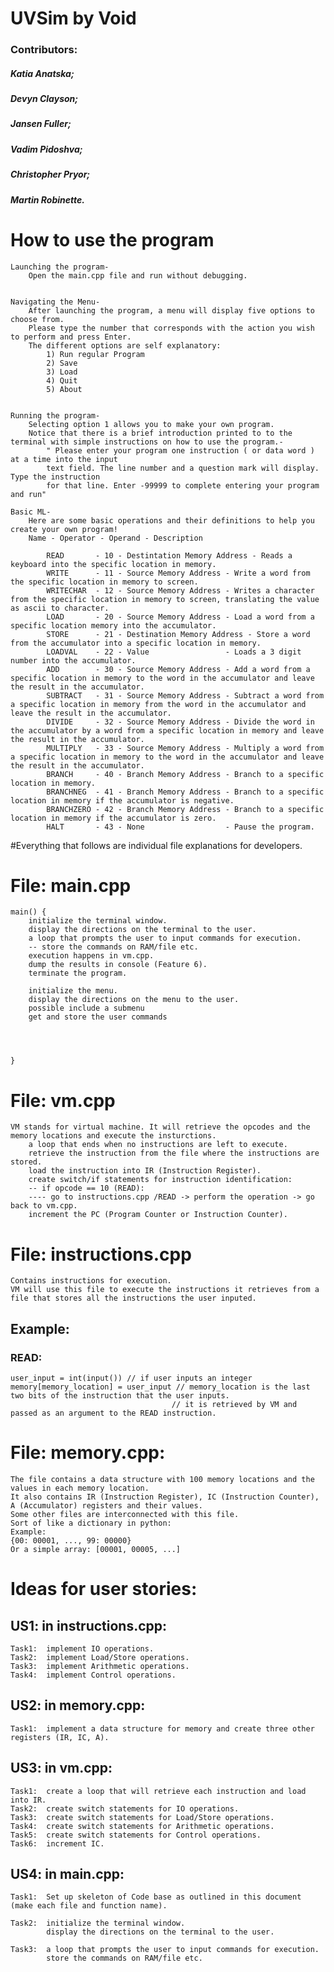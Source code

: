 # UVSim by Void
### Contributors: 
##### Katia Anatska;
##### Devyn Clayson;
##### Jansen Fuller;
##### Vadim Pidoshva;
##### Christopher Pryor;
##### Martin Robinette.

# How to use the program

    Launching the program-
        Open the main.cpp file and run without debugging.
    
        
    Navigating the Menu-
        After launching the program, a menu will display five options to choose from.
        Please type the number that corresponds with the action you wish to perform and press Enter.
        The different options are self explanatory:
            1) Run regular Program
            2) Save
            3) Load
            4) Quit
            5) About


    Running the program-
        Selecting option 1 allows you to make your own program. 
        Notice that there is a brief introduction printed to to the terminal with simple instructions on how to use the program.-
            " Please enter your program one instruction ( or data word ) at a time into the input 
            text field. The line number and a question mark will display. Type the instruction 
            for that line. Enter -99999 to complete entering your program and run"

    Basic ML-
        Here are some basic operations and their definitions to help you create your own program!
        Name - Operator - Operand - Description
            
            READ       - 10 - Destintation Memory Address - Reads a keyboard into the specific location in memory.
            WRITE      - 11 - Source Memory Address - Write a word from the specific location in memory to screen.
            WRITECHAR  - 12 - Source Memory Address - Writes a character from the specific location in memory to screen, translating the value as ascii to character.
            LOAD       - 20 - Source Memory Address - Load a word from a specific location memory into the accumulator.
            STORE      - 21 - Destination Memory Address - Store a word from the accumulator into a specific location in memory.
            LOADVAL    - 22 - Value                 - Loads a 3 digit number into the accumulator.
            ADD        - 30 - Source Memory Address - Add a word from a specific location in memory to the word in the accumulator and leave the result in the accumulator.
            SUBTRACT   - 31 - Source Memory Address - Subtract a word from a specific location in memory from the word in the accumulator and leave the result in the accumulator.
            DIVIDE     - 32 - Source Memory Address - Divide the word in the accumulator by a word from a specific location in memory and leave the result in the accumulator.
            MULTIPLY   - 33 - Source Memory Address - Multiply a word from a specific location in memory to the word in the accumulator and leave the result in the accumulator.
            BRANCH     - 40 - Branch Memory Address - Branch to a specific location in memory.
            BRANCHNEG  - 41 - Branch Memory Address - Branch to a specific location in memory if the accumulator is negative.
            BRANCHZERO - 42 - Branch Memory Address - Branch to a specific location in memory if the accumulator is zero.
            HALT       - 43 - None                  - Pause the program.



#Everything that follows are individual file explanations for developers.
# File: main.cpp
    main() {
        initialize the terminal window.
        display the directions on the terminal to the user.
        a loop that prompts the user to input commands for execution.
        -- store the commands on RAM/file etc.
        execution happens in vm.cpp.
        dump the results in console (Feature 6).
        terminate the program.
        
        initialize the menu.
        display the directions on the menu to the user.
        possible include a submenu
        get and store the user commands




    }

# File: vm.cpp 
    VM stands for virtual machine. It will retrieve the opcodes and the memory locations and execute the insturctions.
        a loop that ends when no instructions are left to execute.
        retrieve the instruction from the file where the instructions are stored.
        load the instruction into IR (Instruction Register).
        create switch/if statements for instruction identification:
        -- if opcode == 10 (READ):
        ---- go to instructions.cpp /READ -> perform the operation -> go back to vm.cpp.
        increment the PC (Program Counter or Instruction Counter).

# File: instructions.cpp
    Contains instructions for execution.
    VM will use this file to execute the instructions it retrieves from a file that stores all the instructions the user inputed.

## Example:
### READ:
    user_input = int(input()) // if user inputs an integer
    memory[memory_location] = user_input // memory_location is the last two bits of the instruction that the user inputs.
                                        // it is retrieved by VM and passed as an argument to the READ instruction.

# File: memory.cpp:
    The file contains a data structure with 100 memory locations and the values in each memory location.
    It also contains IR (Instruction Register), IC (Instruction Counter), A (Accumulator) registers and their values.
    Some other files are interconnected with this file.
    Sort of like a dictionary in python:
    Example:
    {00: 00001, ..., 99: 00000}
    Or a simple array: [00001, 00005, ...]

# Ideas for user stories:
## US1: in instructions.cpp:
    Task1:  implement IO operations.
    Task2:  implement Load/Store operations.
    Task3:  implement Arithmetic operations.
    Task4:  implement Control operations.
## US2: in memory.cpp:
    Task1:  implement a data structure for memory and create three other registers (IR, IC, A).

## US3: in vm.cpp:
    Task1:  create a loop that will retrieve each instruction and load into IR.
    Task2:  create switch statements for IO operations.
    Task3:  create switch statements for Load/Store operations.
    Task4:  create switch statements for Arithmetic operations.
    Task5:  create switch statements for Control operations.
    Task6:  increment IC.

## US4: in main.cpp:
    Task1:  Set up skeleton of Code base as outlined in this document (make each file and function name).

    Task2:  initialize the terminal window.
            display the directions on the terminal to the user.

    Task3:  a loop that prompts the user to input commands for execution.
            store the commands on RAM/file etc.
